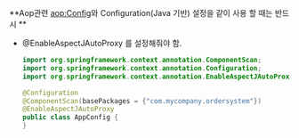 **Aop관련 <aop:Config>와 Configuration(Java 기반) 설정을 같이 사용 할 때는 반드시 **
- @EnableAspectJAutoProxy 를 설정해줘야 함.
  ```java
  import org.springframework.context.annotation.ComponentScan;
  import org.springframework.context.annotation.Configuration;
  import org.springframework.context.annotation.EnableAspectJAutoProxy;
  
  @Configuration
  @ComponentScan(basePackages = {"com.mycompany.ordersystem"})
  @EnableAspectJAutoProxy
  public class AppConfig {
  }

  ```
